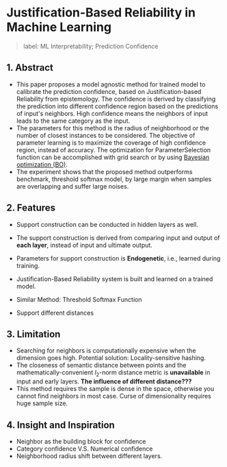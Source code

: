 # Justification-Based Reliability in Machine Learning

> label: ML Interpretability; Prediction Confidence

## 1. Abstract

- This paper proposes a model agnostic method for trained model to calibrate the prediction confidence, based on Justification-based Reliability from epistemology. The confidence is derived by classifying the prediction into different confidence region based on the predictions of input's neighbors. High confidence means the neighbors of input leads to the same category as the input.  
- The parameters for this method is the radius of neighborhood or the number of closest instances to be considered. The objective of parameter learning is to maximize the coverage of high confidence region, instead of accuracy. The optimization for ParameterSelection function can be accomplished with grid search or by using [Bayesian optimization (BO)](https://en.wikipedia.org/wiki/Bayesian_optimization). 
- The experiment shows that the proposed method outperforms benchmark, threshold softmax model, by large margin when samples are overlapping and suffer large noises. 


## 2. Features
- Support construction can be conducted in hidden layers as well. 
- The support construction is derived from comparing input and output of **each layer**, instead of input and ultimate output.

- Parameters for support construction is **Endogenetic**,  i.e., learned during training. 
- Justification-Based Reliability system is built and learned on a trained model. 
- Similar Method:  Threshold Softmax Function
- Support different distances 


## 3. Limitation

- Searching for neighbors is computationally expensive when the dimension goes high. Potential solution: Locality-sensitive hashing. 
- The closeness of semantic distance between points and the mathematically-convenient $l_2$-norm distance metric is **unavailable** in input and early layers. **The influence of different distance???**
- This method requires the sample is dense in the space, otherwise you cannot find neighbors in most case. Curse of dimensionality requires huge sample size. 


## 4. Insight and Inspiration
- Neighbor as the building block for confidence
- Category confidence V.S. Numerical confidence
- Neighborhood radius shift between different layers. 
  